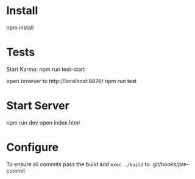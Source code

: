 # Install
npm install

# Tests
Start Karma:
npm run test-start

open browser to http://localhost:9876/
npm run test

# Start Server
npm run dev
open index.html

# Configure

To ensure all commits pass the build add `exec ./build` to .git/hooks/pre-commit
